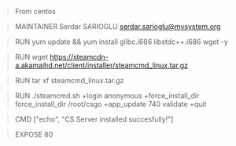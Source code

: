 >From centos

>MAINTAINER Serdar SARIOGLU <serdar.sarioglu@mysystem.org>

>RUN yum update && yum install glibc.i686 libstdc++.i686 wget -y

>RUN wget https://steamcdn-a.akamaihd.net/client/installer/steamcmd_linux.tar.gz

>RUN tar xf steamcmd_linux.tar.gz

>RUN ./steamcmd.sh +login anonymous +force_install_dir force_install_dir /root/csgo +app_update 740 validate +quit

>CMD ["echo", "CS Server installed succesfully!"]

>EXPOSE 80